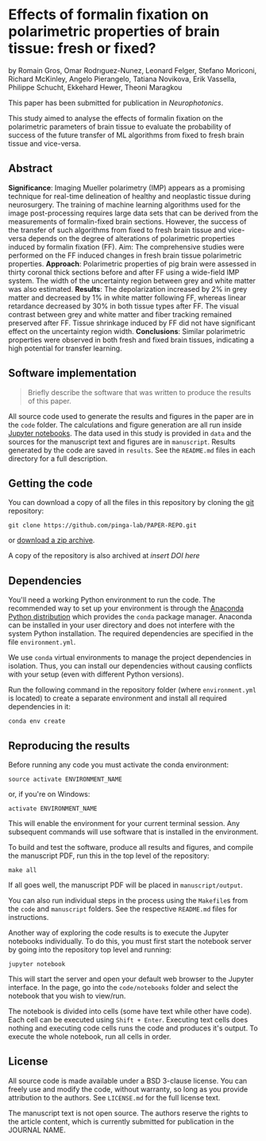# Effects of formalin fixation on polarimetric properties of brain tissue: fresh or fixed?

by
Romain Gros, Omar Rodrıguez-Nunez, Leonard Felger, Stefano Moriconi, Richard McKinley, Angelo Pierangelo, Tatiana Novikova, Erik Vassella, Philippe Schucht, Ekkehard Hewer, Theoni Maragkou

This paper has been submitted for publication in *Neurophotonics*.

This study aimed to analyse the effects of formalin fixation on the polarimetric parameters of brain tissue to evaluate the probability of success of the future transfer of ML algorithms from fixed to fresh brain tissue and vice-versa.


## Abstract

**Significance**: Imaging Mueller polarimetry (IMP) appears as a promising technique for real-time delineation of healthy and neoplastic tissue during neurosurgery. The training of machine learning algorithms used for the image post-processing requires large data sets that can be derived from the measurements of formalin-fixed brain sections. However, the success of the transfer of such algorithms from fixed to fresh brain tissue and vice-versa depends on the degree of alterations of polarimetric properties induced by formalin fixation (FF). Aim: The comprehensive studies were performed on the FF induced changes in fresh brain tissue polarimetric properties.
**Approach**: Polarimetric properties of pig brain were assessed in thirty coronal thick sections before and after FF using a wide-field IMP system. The width of the uncertainty region between grey and white matter was also estimated. 
**Results**: The depolarization increased by 2% in grey matter and decreased by 1% in white matter following FF, whereas linear retardance decreased by 30% in both tissue types after FF. The visual contrast between grey and white matter and fiber tracking remained preserved after FF. Tissue shrinkage induced by FF did not have significant effect on the uncertainty region width.
**Conclusions**: Similar polarimetric properties were observed in both fresh and fixed brain tissues, indicating a high potential for transfer learning.


## Software implementation

> Briefly describe the software that was written to produce the results of this
> paper.

All source code used to generate the results and figures in the paper are in
the `code` folder.
The calculations and figure generation are all run inside
[Jupyter notebooks](http://jupyter.org/).
The data used in this study is provided in `data` and the sources for the
manuscript text and figures are in `manuscript`.
Results generated by the code are saved in `results`.
See the `README.md` files in each directory for a full description.


## Getting the code

You can download a copy of all the files in this repository by cloning the
[git](https://git-scm.com/) repository:

    git clone https://github.com/pinga-lab/PAPER-REPO.git

or [download a zip archive](https://github.com/pinga-lab/PAPER-REPO/archive/master.zip).

A copy of the repository is also archived at *insert DOI here*


## Dependencies

You'll need a working Python environment to run the code.
The recommended way to set up your environment is through the
[Anaconda Python distribution](https://www.anaconda.com/download/) which
provides the `conda` package manager.
Anaconda can be installed in your user directory and does not interfere with
the system Python installation.
The required dependencies are specified in the file `environment.yml`.

We use `conda` virtual environments to manage the project dependencies in
isolation.
Thus, you can install our dependencies without causing conflicts with your
setup (even with different Python versions).

Run the following command in the repository folder (where `environment.yml`
is located) to create a separate environment and install all required
dependencies in it:

    conda env create


## Reproducing the results

Before running any code you must activate the conda environment:

    source activate ENVIRONMENT_NAME

or, if you're on Windows:

    activate ENVIRONMENT_NAME

This will enable the environment for your current terminal session.
Any subsequent commands will use software that is installed in the environment.

To build and test the software, produce all results and figures, and compile
the manuscript PDF, run this in the top level of the repository:

    make all

If all goes well, the manuscript PDF will be placed in `manuscript/output`.

You can also run individual steps in the process using the `Makefile`s from the
`code` and `manuscript` folders. See the respective `README.md` files for
instructions.

Another way of exploring the code results is to execute the Jupyter notebooks
individually.
To do this, you must first start the notebook server by going into the
repository top level and running:

    jupyter notebook

This will start the server and open your default web browser to the Jupyter
interface. In the page, go into the `code/notebooks` folder and select the
notebook that you wish to view/run.

The notebook is divided into cells (some have text while other have code).
Each cell can be executed using `Shift + Enter`.
Executing text cells does nothing and executing code cells runs the code
and produces it's output.
To execute the whole notebook, run all cells in order.


## License

All source code is made available under a BSD 3-clause license. You can freely
use and modify the code, without warranty, so long as you provide attribution
to the authors. See `LICENSE.md` for the full license text.

The manuscript text is not open source. The authors reserve the rights to the
article content, which is currently submitted for publication in the
JOURNAL NAME.

